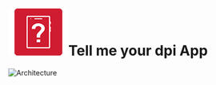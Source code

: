 # ![App Logo](app/src/main/res/drawable/ic_logo.png)Tell me your dpi App

![Architecture](doc/img/app-architecture.png "Architecture")